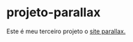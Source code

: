 # projeto-parallax
Este é meu terceiro projeto o 
<a href="https://gushigustavo.github.io/projeto-parallax/" target="_blank" rel="external"> site parallax.</a>
